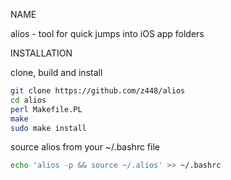 NAME

alios - tool for quick jumps into iOS app folders


INSTALLATION

clone, build and install

```bash
git clone https://github.com/z448/alios
cd alios
perl Makefile.PL
make
sudo make install
```
source alios from your ~/.bashrc file

```bash
echo 'alios -p && source ~/.alios' >> ~/.bashrc
```
